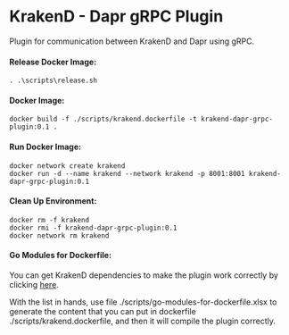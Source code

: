 # KrakenD - Dapr gRPC Plugin
Plugin for communication between KrakenD and Dapr using gRPC.

#### Release Docker Image:
```
. .\scripts\release.sh
```

#### Docker Image:
```
docker build -f ./scripts/krakend.dockerfile -t krakend-dapr-grpc-plugin:0.1 .
```

#### Run Docker Image:
```
docker network create krakend
docker run -d --name krakend --network krakend -p 8001:8001 krakend-dapr-grpc-plugin:0.1
```

#### Clean Up Environment:
```
docker rm -f krakend
docker rmi -f krakend-dapr-grpc-plugin:0.1
docker network rm krakend
```

#### Go Modules for Dockerfile:
You can get KrakenD dependencies to make the plugin work correctly by clicking [here](https://plugin-tools.krakend.io/validate).

With the list in hands, use file ./scripts/go-modules-for-dockerfile.xlsx to generate the content that you can put in dockerfile ./scripts/krakend.dockerfile, and then it will compile the plugin correctly.